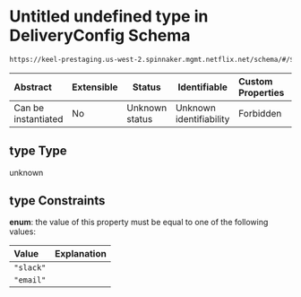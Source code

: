 # Untitled undefined type in DeliveryConfig Schema

```txt
https://keel-prestaging.us-west-2.spinnaker.mgmt.netflix.net/schema/#/$defs/NotificationConfig/properties/type
```




| Abstract            | Extensible | Status         | Identifiable            | Custom Properties | Additional Properties | Access Restrictions | Defined In                                                    |
| :------------------ | ---------- | -------------- | ----------------------- | :---------------- | --------------------- | ------------------- | ------------------------------------------------------------- |
| Can be instantiated | No         | Unknown status | Unknown identifiability | Forbidden         | Allowed               | none                | [keel.schema.json\*](keel.schema.json "open original schema") |

## type Type

unknown

## type Constraints

**enum**: the value of this property must be equal to one of the following values:

| Value     | Explanation |
| :-------- | ----------- |
| `"slack"` |             |
| `"email"` |             |
